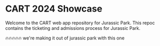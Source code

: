 # CART 2024 Showcase 

Welcome to the CART web app repository for Jurassic Park. This repoc contains the ticketing and admissions process for Jurassic Park. 

🔥🔥🔥🔥🔥 we're making it out of jurassic park with this one




